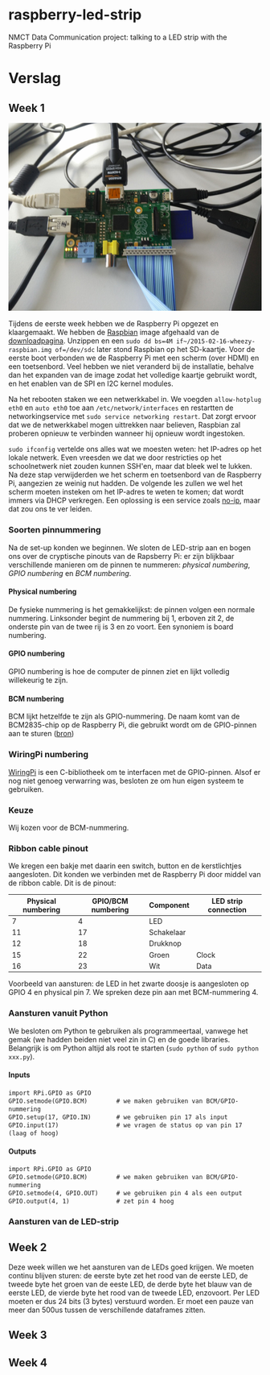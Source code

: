 # raspberry-led-strip
NMCT Data Communication project: talking to a LED strip with the Raspberry Pi

# Verslag

## Week 1

![De Raspberry Pi, met ingeplugd de ribbon cable, voeding, toetsenbord en HDMI-kabel](board-setup.jpg)

Tijdens de eerste week hebben we de Raspberry Pi opgezet en klaargemaakt. We hebben de [Raspbian](http://www.raspbian.org/) image afgehaald van de [downloadpagina](http://www.raspberrypi.org/downloads/). Unzippen en een `sudo dd bs=4M if~/2015-02-16-wheezy-raspbian.img of=/dev/sdc` later stond Raspbian op het SD-kaartje. Voor de eerste boot verbonden we de Raspberry Pi met een scherm (over HDMI) en een toetsenbord. Veel hebben we niet veranderd bij de installatie, behalve dan het expanden van de image zodat het volledige kaartje gebruikt wordt, en het enablen van de SPI en I2C kernel modules.

Na het rebooten staken we een netwerkkabel in. We voegden `allow-hotplug eth0` en `auto eth0` toe aan `/etc/network/interfaces` en restartten de networkingservice met `sudo service networking restart`. Dat zorgt ervoor dat we de netwerkkabel mogen uittrekken naar believen, Raspbian zal proberen opnieuw te verbinden wanneer hij opnieuw wordt ingestoken.

`sudo ifconfig` vertelde ons alles wat we moesten weten: het IP-adres op het lokale netwerk. Even vreesden we dat we door restricties op het schoolnetwerk niet zouden kunnen SSH'en, maar dat bleek wel te lukken. Na deze stap verwijderden we het scherm en toetsenbord van de Raspberry Pi, aangezien ze weinig nut hadden. De volgende les zullen we wel het scherm moeten insteken om het IP-adres te weten te komen; dat wordt immers via DHCP verkregen. Een oplossing is een service zoals [no-ip](http://www.no-ip.com), maar dat zou ons te ver leiden.

### Soorten pinnummering

Na de set-up konden we beginnen. We sloten de LED-strip aan en bogen ons over de cryptische pinouts van de Rapsberry Pi: er zijn blijkbaar verschillende manieren om de pinnen te nummeren: *physical numbering*, *GPIO numbering* en *BCM numbering*.

#### Physical numbering

De fysieke nummering is het gemakkelijkst: de pinnen volgen een normale nummering. Linksonder begint de nummering bij 1, erboven zit 2, de onderste pin van de twee rij is 3 en zo voort. Een synoniem is board numbering.

#### GPIO numbering

GPIO numbering is hoe de computer de pinnen ziet en lijkt volledig willekeurig te zijn.

#### BCM numbering

BCM lijkt hetzelfde te zijn als GPIO-nummering. De naam komt van de BCM2835-chip op de Raspberry Pi, die gebruikt wordt om de GPIO-pinnen aan te sturen ([bron](https://projects.drogon.net/raspberry-pi/wiringpi/pins/))

### WiringPi numbering

[WiringPi](http://wiringpi.com/) is een C-bibliotheek om te interfacen met de GPIO-pinnen. Alsof er nog niet genoeg verwarring was, besloten ze om hun eigen systeem te gebruiken. 

### Keuze

Wij kozen voor de BCM-nummering.

### Ribbon cable pinout

We kregen een bakje met daarin een switch, button en de kerstlichtjes aangesloten. Dit konden we verbinden met de Raspberry Pi door middel van de ribbon cable. Dit is de pinout:

Physical numbering | GPIO/BCM numbering | Component      | LED strip connection
-------------------|--------------------|----------------|---------------------
7                  | 4                  | LED            | 
11                 | 17                 | Schakelaar     | 
12                 | 18                 | Drukknop       | 
15                 | 22                 | Groen          | Clock
16                 | 23                 | Wit            | Data

Voorbeeld van aansturen: de LED in het zwarte doosje is aangesloten op GPIO 4 en physical pin 7. We spreken deze pin aan met BCM-nummering 4.

### Aansturen vanuit Python

We besloten om Python te gebruiken als programmeertaal, vanwege het gemak (we hadden beiden niet veel zin in C) en de goede libraries. Belangrijk is om Python altijd als root te starten (`sudo python` of `sudo python xxx.py`).

#### Inputs

```
import RPi.GPIO as GPIO
GPIO.setmode(GPIO.BCM)        # we maken gebruiken van BCM/GPIO-nummering
GPIO.setup(17, GPIO.IN)       # we gebruiken pin 17 als input
GPIO.input(17)                # we vragen de status op van pin 17 (laag of hoog)
```

#### Outputs

```
import RPi.GPIO as GPIO
GPIO.setmode(GPIO.BCM)        # we maken gebruiken van BCM/GPIO-nummering
GPIO.setmode(4, GPIO.OUT)     # we gebruiken pin 4 als een output
GPIO.output(4, 1)             # zet pin 4 hoog
```

### Aansturen van de LED-strip

## Week 2

Deze week willen we het aansturen van de LEDs goed krijgen. We moeten continu blijven sturen: de eerste byte zet het rood van de eerste LED, de tweede byte het groen van de eeste LED, de derde byte het blauw van de eerste LED, de vierde byte het rood van de tweede LED, enzovoort. Per LED moeten er dus 24 bits (3 bytes) verstuurd worden. Er moet een pauze van meer dan 500us tussen de verschillende dataframes zitten.

## Week 3

## Week 4


